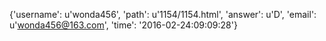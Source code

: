{'username': u'wonda456', 'path': u'1154/1154.html', 'answer': u'D', 'email': u'wonda456@163.com', 'time': '2016-02-24:09:09:28'}